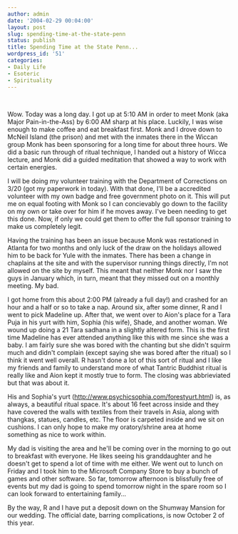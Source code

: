 ```yaml
---
author: admin
date: '2004-02-29 00:04:00'
layout: post
slug: spending-time-at-the-state-penn
status: publish
title: Spending Time at the State Penn...
wordpress_id: '51'
categories:
- Daily Life
- Esoteric
- Spirituality
---
```

 

Wow. Today was a long day. I got up at 5:10 AM in order to meet Monk (aka Major Pain-in-the-Ass) by 6:00 AM sharp at his place. Luckily, I was wise enough to make coffee and eat breakfast first. Monk and I drove down to McNeil Island (the prison) and met with the inmates there in the Wiccan group Monk has been sponsoring for a long time for about three hours. We did a basic run through of ritual technique, I handed out a history of Wicca lecture, and Monk did a guided meditation that showed a way to work with certain energies.

I will be doing my volunteer training with the Department of Corrections on 3/20 (got my paperwork in today). With that done, I'll be a accredited volunteer with my own badge and free government photo on it. This will put me on equal footing with Monk so I can concievably go down to the facility on my own or take over for him if he moves away. I've been needing to get this done. Now, if only we could get them to offer the full sponsor training to make us completely legit.

Having the training has been an issue because Monk was restationed in Atlanta for two months and only luck of the draw on the holidays allowed him to be back for Yule with the inmates. There has been a change in chaplains at the site and with the supervisor running things directly, I'm not allowed on the site by myself. This meant that neither Monk nor I saw the guys in January which, in turn, meant that they missed out on a monthly meeting. My bad.

I got home from this about 2:00 PM (already a full day!) and crashed for an hour and a half or so to take a nap. Around six, after some dinner, R and I went to pick Madeline up. After that, we went over to Aion's place for a Tara Puja in his yurt with him, Sophia (his wife), Shade, and another woman. We wound up doing a 21 Tara sadhana in a slightly altered form. This is the first time Madeline has ever attended anything like this with me since she was a baby. I am fairly sure she was bored with the chanting but she didn't squirm much and didn't complain (except saying she was bored after the ritual) so I think it went well overall. R hasn't done a lot of this sort of ritual and I like my friends and family to understand more of what Tantric Buddhist ritual is really like and Aion kept it mostly true to form. The closing was abbrieviated but that was about it.

His and Sophia's yurt (<a href="http://www.psychicsophia.com/forestyurt.html">http://www.psychicsophia.com/forestyurt.html</a>) is, as always, a beautiful ritual space. It's about 16 feet across inside and they have covered the walls with textiles from their travels in Asia, along with thangkas, statues, candles, etc. The floor is carpeted inside and we sit on cushions. I can only hope to make my oratory/shrine area at home something as nice to work within.

My dad is visiting the area and he'll be coming over in the morning to go out to breakfast with everyone. He likes seeing his granddaughter and he doesn't get to spend a lot of time with me either. We went out to lunch on Friday and I took him to the Microsoft Company Store to buy a bunch of games and other software. So far, tomorrow afternoon is blissfully free of events but my dad is going to spend tomorrow night in the spare room so I can look forward to entertaining family...

By the way, R and I have put a deposit down on the Shumway Mansion for our wedding. The official date, barring complications, is now October 2 of this year.
